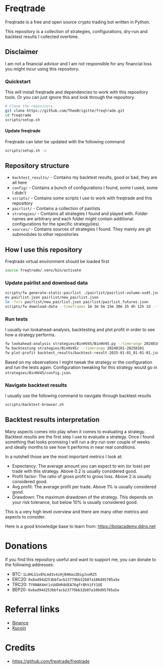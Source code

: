 # Freqtrade

Freqtrade is a free and open source crypto trading bot written in Python.

This repository is a collection of strategies, configurations, dry-run and backtest results I collected overtime.

## Disclaimer

I am not a financial advisor and I am not responsible for any financial loss you might incur using this repository.

### Quickstart

This will install freqtrade and dependencies to work with this repository tools. Or you can just ignore this and look through the repository.

```bash
# Clone the repository
git clone https://github.com/TheoBrigitte/freqtrade.git
cd freqtrade
scripts/setup.sh
```

#### Update freqtrade

Freqtrade can later be updated with the following command

```bash
scripts/setup.sh -u
```

## Repository structure

- `backtest_results/` - Contains my backtest results, good or bad, they are all here
- `config/`          - Contains a bunch of configurations I found, some I used, some I didn't
- `scripts/`          - Contains some scripts I use to work with freqtrade and this repository
- `pairlist/`         - Contains a collection of pairlists
- `strategies/`       - Contains all strategies I found and played with. Folder names are arbitrary and each folder might contain additional configurations for the specific strategy(ies)
- `sources/`          - Contains sources of strategies I found. They mainly are git submodules to other repositories

## How I use this repository

Freqtrade virtual environment should be loaded first

```bash
source freqtrade/.venv/bin/activate
```

### Update pairlist and download data

```bash
scripts/fw generate-static-pairlist ./pairlist/pairlist-volume-usdt.json
mv pairlist.json pairlist/new_pairlist.json
ln -fsrv pairlist/new_pairlist.json pairlist/pairlist_futures.json
scripts/fw download-data --timeframes 1m 3m 5m 15m 30m 1h 4h 12h 1d --timerange 20241201-20250101
```

### Run tests

I usually run lookahead-analysis, backtesting and plot profit in order to see how a strategy performs.

```bash
fw lookahead-analysis strategies/BinHV45/BinHV45.py --timerange 20240101-20250101
fw backtesting strategies/BinHV45/ --timerange 20240101-20250101
fw plot-profit backtest_results/backtest-result-2025-01-01_01-01-01.json
```

Based on my observations I might tweak the strategy or the configuration and run the tests again.
Configuration tweaking for this strategy would go in `strategies/BinHV45/config.json`.

### Navigate backtest results

I usually use the following command to navigate through backtest results

```bash
scripts/backtest-browser.sh
```

## Backtest results interpretation

Many aspects comes into play when it comes to evaluating a strategy. Backtest results are the first step I use to evaluate a strategy.
Once I found something that looks promising I will run a dry-run over couple of weeks and ideally months to see how it performs in near real conditions.

In a nutshell those are the most important metrics I look at:

- Expectancy: The average amount you can expect to win (or lose) per trade with this strategy. Above 0.2 is usually considered good.
- Profit factor: The ratio of gross profit to gross loss. Above 2 is usually considered good.
- Avg profit: The average profit per trade. Above 1% is usually considered good.
- Drawdown: The maximum drawdown of the strategy. This depends on your risk tolerance, but below 10% is usually considered good.

This is a very high level overview and there are many other metrics and aspects to consider.

Here is a good knowledge base to learn from: https://botacademy.ddns.net

# Donations

If you find this repository useful and want to support me, you can donate to the following addresses:

- BTC: `1LdHLG1v8hLmd3v4iHjB4Hav2DigJveRZ5`
- ERC20: `0x8ad94d253bbfacb23779bb32b07a106d95705a5e`
- TRC20: `TY8NAK4mt1sUdDHh8dEA76gfrBhViFt1UE`
- BEP20: `0x8ad94d253bbfacb23779bb32b07a106d95705a5e`

# Referral links

- [Binance](https://www.binance.com/activity/referral-entry/CPA?ref=CPA_00JEMBF884)
- [Kucoin](https://www.kucoin.com/r/rf/QBS4B9HZ)

# Credits

- https://github.com/freqtrade/freqtrade
